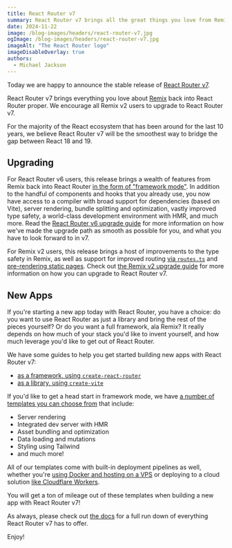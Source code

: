 ```yaml
---
title: React Router v7
summary: React Router v7 brings all the great things you love from Remix back to React Router
date: 2024-11-22
image: /blog-images/headers/react-router-v7.jpg
ogImage: /blog-images/headers/react-router-v7.jpg
imageAlt: "The React Router logo"
imageDisableOverlay: true
authors:
  - Michael Jackson
---
```


Today we are happy to announce the stable release of [React Router v7](https://reactrouter.com).

React Router v7 brings everything you love about [Remix](https://remix.run) back into React Router proper. We encourage all Remix v2 users to upgrade to React Router v7.

For the majority of the React ecosystem that has been around for the last 10 years, we believe React Router v7 will be the smoothest way to bridge the gap between React 18 and 19.

## Upgrading

For React Router v6 users, this release brings a wealth of features from Remix back into React Router [in the form of "framework mode"](https://reactrouter.com/upgrading/component-routes). In addition to the handful of components and hooks that you already use, you now have access to a compiler with broad support for dependencies (based on Vite), server rendering, bundle splitting and optimization, vastly improved type safety, a world-class development environment with HMR, and much more. Read the [React Router v6 upgrade guide](https://reactrouter.com/upgrading/v6) for more information on how we've made the upgrade path as smooth as possible for you, and what you have to look forward to in v7.

For Remix v2 users, this release brings a host of improvements to the type safety in Remix, as well as support for improved routing [via `routes.ts`](https://reactrouter.com/start/framework/routing) and [pre-rendering static pages](https://reactrouter.com/start/framework/rendering). Check out [the Remix v2 upgrade guide](https://reactrouter.com/upgrading/remix) for more information on how you can upgrade to React Router v7.

## New Apps

If you're starting a new app today with React Router, you have a choice: do you want to use React Router as just a library and bring the rest of the pieces yourself? Or do you want a full framework, ala Remix? It really depends on how much of your stack you'd like to invent yourself, and how much leverage you'd like to get out of React Router.

We have some guides to help you get started building new apps with React Router v7:

- [as a framework, using `create-react-router`](https://reactrouter.com/start/framework/installation)
- [as a library, using `create-vite`](https://reactrouter.com/start/library/installation)

If you'd like to get a head start in framework mode, we have [a number of templates you can choose from](https://github.com/remix-run/react-router-templates) that include:

- Server rendering
- Integrated dev server with HMR
- Asset bundling and optimization
- Data loading and mutations
- Styling using Tailwind
- and much more!

All of our templates come with built-in deployment pipelines as well, whether you're [using Docker and hosting on a VPS](https://github.com/remix-run/react-router-templates/tree/main/default) or deploying to a cloud solution [like Cloudflare Workers](https://github.com/remix-run/react-router-templates/tree/main/cloudflare-d1).

You will get a ton of mileage out of these templates when building a new app with React Router v7!

As always, please check out [the docs](https://reactrouter.com/home) for a full run down of everything React Router v7 has to offer.

Enjoy!
